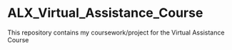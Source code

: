 # ALX_Virtual_Assistance_Course
This repository contains my coursework/project for the Virtual Assistance Course

